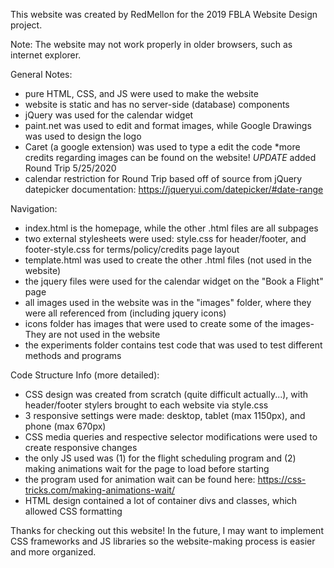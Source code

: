 This website was created by RedMellon for the 2019 FBLA Website Design project.

Note: The website may not work properly in older browsers, such as internet explorer.

General Notes:
- pure HTML, CSS, and JS were used to make the website
- website is static and has no server-side (database) components
- jQuery was used for the calendar widget
- paint.net was used to edit and format images, while Google Drawings was used to design the logo
- Caret (a google extension) was used to type a edit the code
*more credits regarding images can be found on the website!
*UPDATE* added Round Trip 5/25/2020
- calendar restriction for Round Trip based off of source from jQuery datepicker documentation:
  https://jqueryui.com/datepicker/#date-range

Navigation:
- index.html is the homepage, while the other .html files are all subpages
- two external stylesheets were used: style.css for header/footer, and footer-style.css for terms/policy/credits page layout
- template.html was used to create the other .html files (not used in the website)
- the jquery files were used for the calendar widget on the "Book a Flight" page
- all images used in the website was in the "images" folder, where they were all referenced from (including jquery icons)
- icons folder has images that were used to create some of the images- They are not used in the website
- the experiments folder contains test code that was used to test different methods and programs

Code Structure Info (more detailed):
- CSS design was created from scratch (quite difficult actually...), with header/footer stylers brought to each website via style.css
- 3 responsive settings were made: desktop, tablet (max 1150px), and phone (max 670px)
- CSS media queries and respective selector modifications were used to create responsive changes
- the only JS used was (1) for the flight scheduling program and (2) making animations wait for the page to load before starting
- the program used for animation wait can be found here: https://css-tricks.com/making-animations-wait/
- HTML design contained a lot of container divs and classes, which allowed CSS formatting

Thanks for checking out this website!
In the future, I may want to implement CSS frameworks and JS libraries so the website-making process is easier and more organized.

